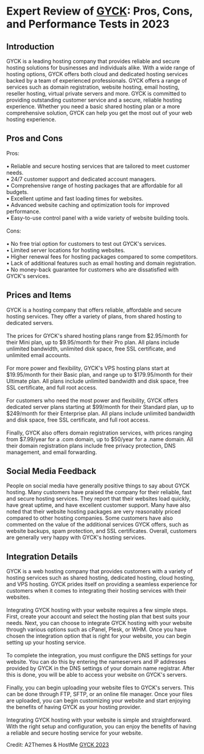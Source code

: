 <h1>Expert Review of <a href="https://a2themes.com/gyck-reviews">GYCK</a>: Pros, Cons, and Performance Tests in 2023</h1>
<h2>Introduction</h2>
GYCK is a leading hosting company that provides reliable and secure hosting solutions for businesses and individuals alike. With a wide range of hosting options, GYCK offers both cloud and dedicated hosting services backed by a team of experienced professionals. GYCK offers a range of services such as domain registration, website hosting, email hosting, reseller hosting, virtual private servers and more. GYCK is committed to providing outstanding customer service and a secure, reliable hosting experience. Whether you need a basic shared hosting plan or a more comprehensive solution, GYCK can help you get the most out of your web hosting experience.
<h2>Pros and Cons</h2>
Pros:<br><br>• Reliable and secure hosting services that are tailored to meet customer needs.<br>• 24/7 customer support and dedicated account managers.<br>• Comprehensive range of hosting packages that are affordable for all budgets.<br>• Excellent uptime and fast loading times for websites.<br>• Advanced website caching and optimization tools for improved performance.<br>• Easy-to-use control panel with a wide variety of website building tools.<br><br>Cons:<br><br>• No free trial option for customers to test out GYCK's services.<br>• Limited server locations for hosting websites.<br>• Higher renewal fees for hosting packages compared to some competitors.<br>• Lack of additional features such as email hosting and domain registration.<br>• No money-back guarantee for customers who are dissatisfied with GYCK's services.
<h2>Prices and Items</h2>
GYCK is a hosting company that offers reliable, affordable and secure hosting services. They offer a variety of plans, from shared hosting to dedicated servers. <br><br>The prices for GYCK's shared hosting plans range from $2.95/month for their Mini plan, up to $9.95/month for their Pro plan. All plans include unlimited bandwidth, unlimited disk space, free SSL certificate, and unlimited email accounts.<br><br>For more power and flexibility, GYCK's VPS hosting plans start at $19.95/month for their Basic plan, and range up to $179.95/month for their Ultimate plan. All plans include unlimited bandwidth and disk space, free SSL certificate, and full root access.<br><br>For customers who need the most power and flexibility, GYCK offers dedicated server plans starting at $99/month for their Standard plan, up to $249/month for their Enterprise plan. All plans include unlimited bandwidth and disk space, free SSL certificate, and full root access.<br><br>Finally, GYCK also offers domain registration services, with prices ranging from $7.99/year for a .com domain, up to $50/year for a .name domain. All their domain registration plans include free privacy protection, DNS management, and email forwarding.
<h2>Social Media Feedback</h2>
People on social media have generally positive things to say about GYCK hosting. Many customers have praised the company for their reliable, fast and secure hosting services. They report that their websites load quickly, have great uptime, and have excellent customer support. Many have also noted that their website hosting packages are very reasonably priced compared to other hosting companies. Some customers have also commented on the value of the additional services GYCK offers, such as website backups, spam protection, and SSL certificates. Overall, customers are generally very happy with GYCK's hosting services.
<h2>Integration Details</h2>
GYCK is a web hosting company that provides customers with a variety of hosting services such as shared hosting, dedicated hosting, cloud hosting, and VPS hosting. GYCK prides itself on providing a seamless experience for customers when it comes to integrating their hosting services with their websites.<br><br>Integrating GYCK hosting with your website requires a few simple steps. First, create your account and select the hosting plan that best suits your needs. Next, you can choose to integrate GYCK hosting with your website through various options such as cPanel, Plesk, or WHM. Once you have chosen the integration option that is right for your website, you can begin setting up your hosting service.<br><br>To complete the integration, you must configure the DNS settings for your website. You can do this by entering the nameservers and IP addresses provided by GYCK in the DNS settings of your domain name registrar. After this is done, you will be able to access your website on GYCK's servers.<br><br>Finally, you can begin uploading your website files to GYCK's servers. This can be done through FTP, SFTP, or an online file manager. Once your files are uploaded, you can begin customizing your website and start enjoying the benefits of having GYCK as your hosting provider.<br><br>Integrating GYCK hosting with your website is simple and straightforward. With the right setup and configuration, you can enjoy the benefits of having a reliable and secure hosting service for your website.
<p>Credit: A2Themes & HostMe <a href="https://a2themes.com/gyck-reviews">GYCK 2023</a></p>